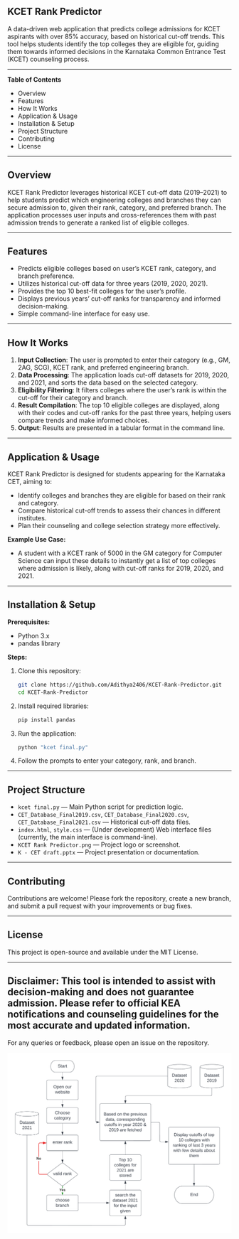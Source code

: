 ## KCET Rank Predictor
A data-driven web application that predicts college admissions for KCET aspirants with over 85% accuracy, based on historical cut-off trends. This tool helps students identify the top colleges they are eligible for, guiding them towards informed decisions in the Karnataka Common Entrance Test (KCET) counseling process.

---
**Table of Contents**
- Overview
- Features
- How It Works
- Application & Usage
- Installation & Setup
- Project Structure
- Contributing
- License

---
## Overview
KCET Rank Predictor leverages historical KCET cut-off data (2019–2021) to help students predict which engineering colleges and branches they can secure admission to, given their rank, category, and preferred branch. The application processes user inputs and cross-references them with past admission trends to generate a ranked list of eligible colleges.

---
## Features
- Predicts eligible colleges based on user’s KCET rank, category, and branch preference.
- Utilizes historical cut-off data for three years (2019, 2020, 2021).
- Provides the top 10 best-fit colleges for the user’s profile.
- Displays previous years’ cut-off ranks for transparency and informed decision-making.
- Simple command-line interface for easy use.

---
## How It Works
1. **Input Collection**: The user is prompted to enter their category (e.g., GM, 2AG, SCG), KCET rank, and preferred engineering branch.
2. **Data Processing**: The application loads cut-off datasets for 2019, 2020, and 2021, and sorts the data based on the selected category.
3. **Eligibility Filtering**: It filters colleges where the user’s rank is within the cut-off for their category and branch.
4. **Result Compilation**: The top 10 eligible colleges are displayed, along with their codes and cut-off ranks for the past three years, helping users compare trends and make informed choices.
5. **Output**: Results are presented in a tabular format in the command line.

---
## Application & Usage
KCET Rank Predictor is designed for students appearing for the Karnataka CET, aiming to:
- Identify colleges and branches they are eligible for based on their rank and category.
- Compare historical cut-off trends to assess their chances in different institutes.
- Plan their counseling and college selection strategy more effectively.

**Example Use Case:**
- A student with a KCET rank of 5000 in the GM category for Computer Science can input these details to instantly get a list of top colleges where admission is likely, along with cut-off ranks for 2019, 2020, and 2021.

---
## Installation & Setup

**Prerequisites:**
- Python 3.x
- pandas library

**Steps:**
1. Clone this repository:
   ```bash
   git clone https://github.com/Adithya2406/KCET-Rank-Predictor.git
   cd KCET-Rank-Predictor
   ```
2. Install required libraries:
   ```bash
   pip install pandas
   ```
3. Run the application:
   ```bash
   python "kcet final.py"
   ```
4. Follow the prompts to enter your category, rank, and branch.

---
## Project Structure
- `kcet final.py` — Main Python script for prediction logic.
- `CET_Database_Final2019.csv`, `CET_Database_Final2020.csv`, `CET_Database_Final2021.csv` — Historical cut-off data files.
- `index.html`, `style.css` — (Under development) Web interface files (currently, the main interface is command-line).
- `KCET Rank Predictor.png` — Project logo or screenshot.
- `K - CET draft.pptx` — Project presentation or documentation.

---
## Contributing
Contributions are welcome! Please fork the repository, create a new branch, and submit a pull request with your improvements or bug fixes.

---
## License
This project is open-source and available under the MIT License.

---
**Disclaimer:** This tool is intended to assist with decision-making and does not guarantee admission. Please refer to official KEA notifications and counseling guidelines for the most accurate and updated information.
---

For any queries or feedback, please open an issue on the repository.

![image](https://github.com/Adithya2406/KCET-Rank-Predictor/blob/main/KCET%20Rank%20Predictor.png)
